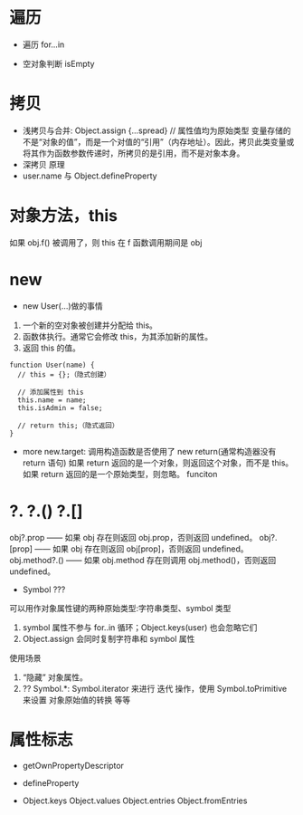 # 遍历

- 遍历
  for...in

- 空对象判断 isEmpty

# 拷贝

- 浅拷贝与合并: Object.assign {...spread} // 属性值均为原始类型
  变量存储的不是“对象的值”，而是一个对值的“引用”（内存地址）。因此，拷贝此类变量或将其作为函数参数传递时，所拷贝的是引用，而不是对象本身。
- 深拷贝 原理
- user.name 与 Object.defineProperty

# 对象方法，this

如果 obj.f() 被调用了，则 this 在 f 函数调用期间是 obj

# new

- new User(...)做的事情

1. 一个新的空对象被创建并分配给 this。
2. 函数体执行。通常它会修改 this，为其添加新的属性。
3. 返回 this 的值。

```
function User(name) {
  // this = {};（隐式创建）

  // 添加属性到 this
  this.name = name;
  this.isAdmin = false;

  // return this;（隐式返回）
}
```

- more
  new.target: 调用构造函数是否使用了 new
  return(通常构造器没有 return 语句)
  如果 return 返回的是一个对象，则返回这个对象，而不是 this。
  如果 return 返回的是一个原始类型，则忽略。
  funciton

# ?. ?.() ?.[]

obj?.prop —— 如果 obj 存在则返回 obj.prop，否则返回 undefined。
obj?.[prop] —— 如果 obj 存在则返回 obj[prop]，否则返回 undefined。
obj.method?.() —— 如果 obj.method 存在则调用 obj.method()，否则返回 undefined。

- Symbol ???

可以用作对象属性键的两种原始类型:字符串类型、symbol 类型

1. symbol 属性不参与 for..in 循环；Object.keys(user) 也会忽略它们
2. Object.assign 会同时复制字符串和 symbol 属性

使用场景

1. “隐藏” 对象属性。
2. ?? Symbol.\*: Symbol.iterator 来进行 迭代 操作，使用 Symbol.toPrimitive 来设置 对象原始值的转换 等等


# 属性标志

- getOwnPropertyDescriptor 
- defineProperty


- Object.keys Object.values Object.entries Object.fromEntries

